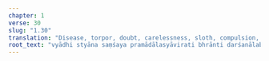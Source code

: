 ```yaml
---
chapter: 1
verse: 30
slug: "1.30"
translation: "Disease, torpor, doubt, carelessness, sloth, compulsion, confusion, seeing the unobtained, instability in the foundation, [and] an anxious citta: these are the obstacles."
root_text: "vyādhi styāna saṃśaya pramādālasyāvirati bhrānti darśanālabdha bhūmikatvānavasthitatvāni citta-vikṣepās te 'ntarāyāḥ"
---
```



